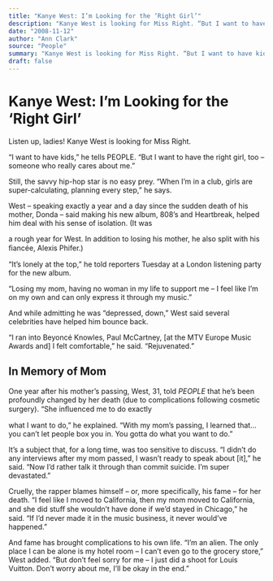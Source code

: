 ```yaml
---
title: "Kanye West: I’m Looking for the ‘Right Girl’"
description: "Kanye West is looking for Miss Right. “But I want to have kids,” he tells PEOPLE. “When I’m in a club, girls are super-calculating, planning every step,” West says. Making his new album, 808’s and Hea..."
date: "2008-11-12"
author: "Ann Clark"
source: "People"
summary: "Kanye West is looking for Miss Right. “But I want to have kids,” he tells PEOPLE. “When I’m in a club, girls are super-calculating, planning every step,” West says. Making his new album, 808’s and Heartbreak, helped him deal with his sense of isolation. In memory of Mom One year after his mother’s death, West said he’s been profoundly changed by her death."
draft: false
---
```


# Kanye West: I’m Looking for the ‘Right Girl’

Listen up, ladies! Kanye West is looking for Miss Right.

“I want to have kids,” he tells PEOPLE. “But I want to have the right girl, too – someone who really cares about me.”

Still, the savvy hip-hop star is no easy prey. “When I’m in a club, girls are super-calculating, planning every step,” he says.

West – speaking exactly a year and a day since the sudden death of his mother, Donda – said making his new album, 808’s and Heartbreak, helped him deal with his sense of isolation. (It was 

a rough year for West. In addition to losing his mother, he also split with his ﬁancée, Alexis Phifer.)

“It’s lonely at the top,” he told reporters Tuesday at a London listening party for the new album. 

“Losing my mom, having no woman in my life to support me – I feel like I’m on my own and can only express it through my music.”

And while admitting he was “depressed, down,” West said several celebrities have helped him bounce back.

“I ran into Beyoncé Knowles, Paul McCartney, [at the MTV Europe Music Awards and] I felt comfortable,” he said. “Rejuvenated.”

## In Memory of Mom

One year after his mother’s passing, West, 31, told *PEOPLE* that he’s been profoundly changed by her death (due to complications following cosmetic surgery). “She inﬂuenced me to do exactly 

what I want to do,” he explained. “With my mom’s passing, I learned that…you can’t let people box you in. You gotta do what you want to do.”

It’s a subject that, for a long time, was too sensitive to discuss. “I didn’t do any interviews after my mom passed, I wasn’t ready to speak about [it],” he said. “Now I’d rather talk it through than commit suicide. I’m super devastated.”

Cruelly, the rapper blames himself – or, more specifically, his fame – for her death. “I feel like I  moved to California, then my mom moved to California, and she did stuﬀ she wouldn’t have done if we’d stayed in Chicago,” he said. “If I’d never made it in the music business, it never would’ve happened.”

And fame has brought complications to his own life. “I’m an alien. The only place I can be alone is my hotel room – I can’t even go to the grocery store,” West added. “But don’t feel sorry for me – I  just did a shoot for Louis Vuitton. Don’t worry about me, I’ll be okay in the end.”
